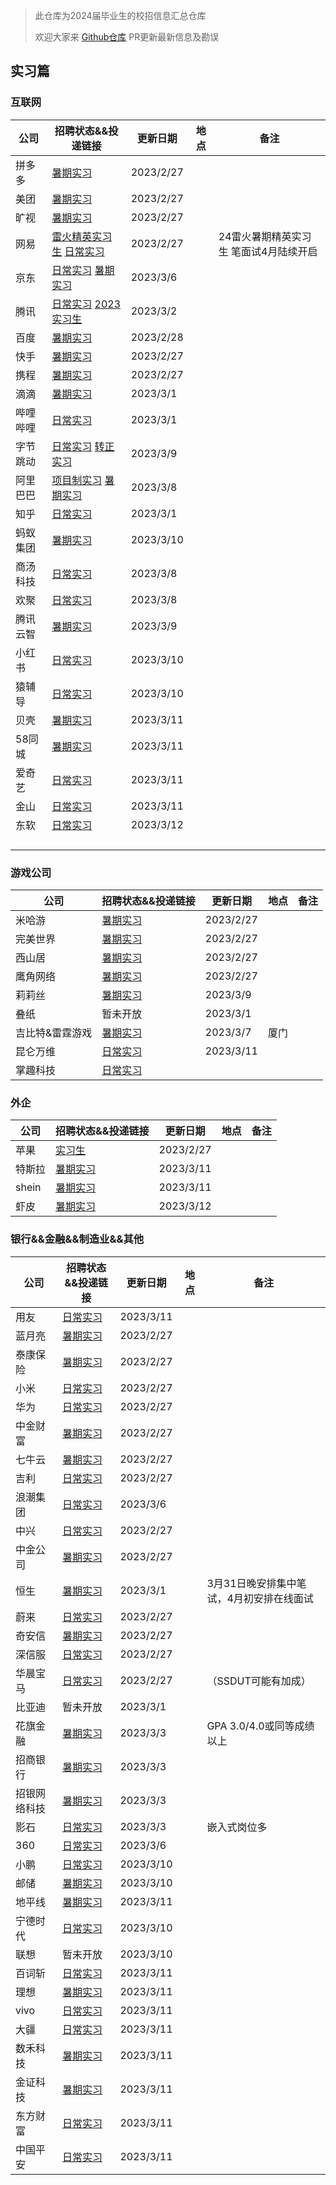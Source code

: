 > 此仓库为2024届毕业生的校招信息汇总仓库
>
> 欢迎大家来 [Github仓库](https://github.com/NAOSI-DLUT/Campus2024) PR更新最新信息及勘误

## 实习篇

### 互联网

| 公司     | 招聘状态&&投递链接                                                                                                                                                                                                         | 更新日期  | 地点 | 备注                                   |
| -------- | -------------------------------------------------------------------------------------------------------------------------------------------------------------------------------------------------------------------------- | --------- | ---- | -------------------------------------- |
| 拼多多   | [暑期实习](https://careers.pinduoduo.com/campus/intern)                                                                                                                                                                    | 2023/2/27 |      |                                        |
| 美团     | [暑期实习](https://zhaopin.meituan.com/web/campus)                                                                                                                                                                         | 2023/2/27 |      |                                        |
| 旷视     | [暑期实习](https://app.mokahr.com/campus-recruitment/megviihr/38642#/)                                                                                                                                                     | 2023/2/27 |      |                                        |
| 网易     | [雷火精英实习生](https://leihuo.163.com/campus/#/research?channel=EiCweVfK)  [日常实习](https://hr.163.com/job-list.html?workType=1)                                                                                       | 2023/2/27 |      | 24雷火暑期精英实习生 笔面试4月陆续开启 |
| 京东     | [日常实习](https://zhaopin.jd.com/web/job/trainee_job_info_list/5?time=1675865634536) [暑期实习](https://campus.jd.com/home#/jobs?selProjects=38)                                                                          | 2023/3/6  |      |                                        |
| 腾讯     | [日常实习](https://join.qq.com/post.html?pid=2&amp;query=2_75%2C2_76%2C2_77%2C2_84%2C2_93%2C2_231%2Cp_2&time=1675865633560&query=p_2) [2023实习生](https://join.qq.com/post.html?query=2_75,2_76,2_77,2_84,2_93,2_231,p_2) | 2023/3/2  |      |                                        |
| 百度     | [暑期实习](https://talent.baidu.com/jobs/list?time=1675865632521)                                                                                                                                                          | 2023/2/28 |      |                                        |
| 快手     | [暑期实习](https://zhaopin.kuaishou.cn/recruit/e/?time=1675865631504#/official/trainee/?workLocationCode=domestic&name=%E6%9A%91%E6%9C%9F%E5%AE%9E%E4%B9%A0)                                                               | 2023/2/27 |      |                                        |
| 携程     | [暑期实习](https://campus.ctrip.com/campus-recruitment/trip/37757/#/page/%E6%A0%A1%E6%8B%9B%E9%A1%B9%E7%9B%AE)                                                                                                             | 2023/2/27 |      |                                        |
| 滴滴     | [暑期实习](https://app.mokahr.com/apply/didiglobal/6222#/)                                                                                                                                                                 | 2023/3/1  |      |                                        |
| 哔哩哔哩 | [日常实习](https://jobs.bilibili.com/campus/positions?type=0)                                                                                                                                                              | 2023/3/1  |      |                                        |
| 字节跳动 | [日常实习](https://jobs.bytedance.com/campus/position?keywords=&category=&location=&type=3&job_hot_flag=) [转正实习](https://jobs.bytedance.com/campus/position?keywords=&category=&location=&type=3&job_hot_flag=)        | 2023/3/9  |      |                                        |
| 阿里巴巴 | [项目制实习](https://talent.alibaba.com/campus/position-list?campusType=talentPlan&lang=zh) [暑期实习](https://talent.alibaba.com/campus/position-list?campusType=internship&lang=zh)                                      | 2023/3/8  |      |                                        |
| 知乎     | [日常实习](https://app.mokahr.com/campus_apply/zhihu/68321#/jobs?zhineng=108486)                                                                                                                                           | 2023/3/1  |      |                                        |
| 蚂蚁集团 | [暑期实习](https://talent.antgroup.com/campus?chInfo=ch_mp)                                                                                                                                                                | 2023/3/10 |      |                                        |
| 商汤科技 | [日常实习](https://www.sensetime.com/cn/join-us)                                                                                                                                                                           | 2023/3/8  |      |                                        |
| 欢聚     | [日常实习](https://app.mokahr.com/apply/hjsd/48#/jobs?_k=i3ov2o&zhineng=5982&page=1&commitment=%E5%AE%9E%E4%B9%A0)                                                                                                         | 2023/3/8  |      |                                        |
| 腾讯云智 | [暑期实习](https://app-tc.mokahr.com/campus-recruitment/csig/20001)                                                                                                                                                        | 2023/3/9  |      |                                        |
| 小红书   | [日常实习](https://job.xiaohongshu.com/intern)                                                                                                                                                                             | 2023/3/10 |      |                                        |
| 猿辅导   | [日常实习](https://hr.yuanfudao.com/campus-recruitment/fenbi/47742/#/jobs?zhineng=115462)                                                                                                                                  | 2023/3/10 |      |                                        |
| 贝壳     | [暑期实习](http://campus.ke.com/adcrecru3.aspx)                                                                                                                                                                            | 2023/3/11 |      |                                        |
| 58同城   | [暑期实习](https://campus.58.com/xzzw?k=&c=&p=1^-1,3^-1&d=&PageIndex=1&class=2&z=1#zw)                                                                                                                                     | 2023/3/11 |      |                                        |
| 爱奇艺   | [日常实习](https://careers.iqiyi.com/apply/iqiyi/39117#/)                                                                                                                                                                  | 2023/3/11 |      |                                        |
| 金山     | [日常实习](https://join.wps.cn/campus-recruitment/wps/41436#/page/%E5%AE%9E%E4%B9%A0%E7%94%9F%E6%8B%9B%E8%81%98)                                                                                                           | 2023/3/11 |      |                                        |
| 东软     | [日常实习](https://neusoft-campus.zhiye.com/intern/jobs)                                                                                                                                                                   | 2023/3/12 |      |                                        |
|          |                                                                                                                                                                                                                            |           |      |                                        |
|          |                                                                                                                                                                                                                            |           |      |                                        |
|          |                                                                                                                                                                                                                            |           |      |                                        |
|          |                                                                                                                                                                                                                            |           |      |                                        |

### 游戏公司

| 公司            | 招聘状态&&投递链接                                                                                                                                                        | 更新日期  | 地点 | 备注 |
| --------------- | ------------------------------------------------------------------------------------------------------------------------------------------------------------------------- | --------- | ---- | ---- |
| 米哈游          | [暑期实习](https://campus.mihoyo.com/#/campus/position)                                                                                                                   | 2023/2/27 |      |      |
| 完美世界        | [暑期实习](https://jobs.games.wanmei.com/school.html)                                                                                                                     | 2023/2/27 |      |      |
| 西山居          | [暑期实习](https://app.mokahr.com/campus-recruitment/xishanju/37430#/)                                                                                                    | 2023/2/27 |      |      |
| 鹰角网络        | [暑期实习](https://jobs.hypergryph.com/campus_apply/hypergryph/26326#/)                                                                                                   | 2023/2/27 |      |      |
| 莉莉丝          | [暑期实习](https://lilithgames.jobs.feishu.cn/intern/?keywords=&category=&location=&project=7208018545695000892&type=&job_hot_flag=&current=1&limit=10&functionCategory=) | 2023/3/9  |      |      |
| 叠纸            | 暂未开放                                                                                                                                                                  | 2023/3/1  |      |      |
| 吉比特&雷霆游戏 | [暑期实习](https://hr.g-bits.com/web/index.html#/post-web/post-list/)                                                                                                     | 2023/3/7  | 厦门 |      |
| 昆仑万维        | [日常实习](https://app.mokahr.com/campus-recruitment/klww/67963#/jobs?commitment=%E5%AE%9E%E4%B9%A0&page=1&anchorName=jobsList)                                           | 2023/3/11 |      |      |
| 掌趣科技        | [日常实习](https://app.mokahr.com/campus-recruitment/ourpalm/43628#/jobs?zhineng=85096)                                                                                   |           |      |      |

### 外企

| 公司   | 招聘状态&&投递链接                                                                                                                                                                          | 更新日期  | 地点 | 备注 |
| ------ | ------------------------------------------------------------------------------------------------------------------------------------------------------------------------------------------- | --------- | ---- | ---- |
| 苹果   | [实习生](https://jobs.apple.com/zh-cn/search?location=china-CHNC&team=internships-STDNT-INTRN+corporate-STDNT-CORP&cid=social_all_china_wechat_china_students_opportunities&board_id=JB089) | 2023/2/27 |      |      |
| 特斯拉 | [暑期实习](https://app.mokahr.com/campus-recruitment/tesla/91939#/jobs?zhineng=51956&commitment%5B0%5D=%E5%AE%9E%E4%B9%A0&page=1&anchorName=jobsList)                                       | 2023/3/11 |      |      |
| shein  | [暑期实习](https://app.mokahr.com/campus_apply/shein/2932#/jobs)                                                                                                                            | 2023/3/11 |      |      |
| 虾皮   | [暑期实习](https://careers.shopee.cn/jobs?region_id=6)                                                                                                                                      | 2023/3/12 |      |      |

### 银行&&金融&&制造业&&其他

| 公司         | 招聘状态&&投递链接                                                                                                                                                                                                                                                                                                       | 更新日期  | 地点 | 备注                                     |
| ------------ | ------------------------------------------------------------------------------------------------------------------------------------------------------------------------------------------------------------------------------------------------------------------------------------------------------------------------ | --------- | ---- | ---------------------------------------- |
| 用友         | [日常实习](https://www.hotjob.cn/wt/yonyou/web/index?brandCode=1#/position/eyJpZCI6IjAiLCJyZWNydWl0VHlwZSI6IjEyIiwic3VibWVudXMiOltdLCJ0aXRsZSI6IuWunuS5oOeUn+aLm+iBmCIsInRpdGxlRU4iOiJJbnRlcm5zIiwidHlwZSI6IkIiLCJ1cmwiOiIvd3QveW9ueW91L3dlYi9pbmRleC9pbnRlcm5zP2JyYW5kQ29kZT0xIiwiaW5kZXgiOjMsImVudHJhbmNlVHlwZSI6MX0=) | 2023/3/11 |      |                                          |
| 蓝月亮       | [暑期实习](http://talent.bluemoon.com.cn/talent/recruit/#/bluemoon/campus/internStudent)                                                                                                                                                                                                                                 | 2023/2/27 |      |                                          |
| 泰康保险     | [暑期实习](http://jobtaikang.zhiye.com/internlist?k=&c=-1&subcity=&subcitys=&p=1^-1,3^-1&day=-1&sort=1&PageIndex=1&class=1#this)                                                                                                                                                                                         | 2023/2/27 |      |                                          |
| 小米         | [日常实习](https://xiaomi.jobs.f.mioffice.cn/internship/?spread=6AA3R7B)                                                                                                                                                                                                                                                 | 2023/2/27 |      |                                          |
| 华为         | [日常实习](https://career.huawei.com/reccampportal/portal5/campus-recruitment.html?jobTypes=0#jobList)                                                                                                                                                                                                                   | 2023/2/27 |      |                                          |
| 中金财富     | [暑期实习](https://cicc.m.zhiye.com/#/jobs?jc=2&search=true&ky=&c1=1_4&c=&code=&RewardJob=0&jobads=&shareid=&token=)                                                                                                                                                                                                     | 2023/2/27 |      |                                          |
| 七牛云       | [暑期实习](https://campus.qiniu.com/campus-recruitment/qiniuyun/73989#/)                                                                                                                                                                                                                                                 | 2023/2/27 |      |                                          |
| 吉利         | [日常实习](https://campus.geely.com/hcm-web/#/jobs/school?studentTypes=2)                                                                                                                                                                                                                                                | 2023/2/27 |      |                                          |
| 浪潮集团     | [日常实习](https://inspur.hcmcloud.cn/recruit#/portal_job_list?job_class=intern)                                                                                                                                                                                                                                         | 2023/3/6  |      |                                          |
| 中兴         | [日常实习](https://app.mokahr.com/campus-recruitment/zte/46903#/jobs?project=100010504&zhineng=72363&page=1)                                                                                                                                                                                                             | 2023/2/27 |      |                                          |
| 中金公司     | [暑期实习](https://cicc.zhiye.com/summer?k=&c=-1&p=3^-1,1^8&day=-1&PageIndex=1&pc=&class=2#zw)                                                                                                                                                                                                                           | 2023/2/27 |      |                                          |
| 恒生         | [暑期实习](https://campus.hundsun.com/intern/jobs)                                                                                                                                                                                                                                                                       | 2023/3/1  |      | 3月31日晚安排集中笔试，4月初安排在线面试 |
| 蔚来         | [日常实习](https://nio.jobs.feishu.cn/intern/position/)                                                                                                                                                                                                                                                                  | 2023/2/27 |      |                                          |
| 奇安信       | [暑期实习](https://campus.qianxin.com/campus/intern)                                                                                                                                                                                                                                                                     | 2023/2/27 |      |                                          |
| 深信服       | [日常实习](https://hr.sangfor.com/campucompon/schoolRecruitment/trainee)                                                                                                                                                                                                                                                 | 2023/2/27 |      |                                          |
| 华晨宝马     | [日常实习](http://www.bmw-brilliance.cn/cn/zh/career/future-talent-program/index.html)                                                                                                                                                                                                                                   | 2023/2/27 |      | （SSDUT可能有加成）                      |
| 比亚迪       | 暂未开放                                                                                                                                                                                                                                                                                                                 | 2023/3/1  |      |                                          |
| 花旗金融     | [暑期实习](http://2023.yingjiesheng.com/cstc/)                                                                                                                                                                                                                                                                           | 2023/3/3  |      | GPA 3.0/4.0或同等成绩以上                |
| 招商银行     | [暑期实习](https://social-recruit-front.paas.cmbchina.com/index.html#jobListSchool?id=DF94FD6D-26D3-4A19-9E69-577C4BA1DE82&fromType=school&qrgid=51108EB2-5BB6-446D-BAB2-D36CF8178086&back=1)                                                                                                                            | 2023/3/3  |      |                                          |
| 招银网络科技 | [暑期实习](https://cmbntjob-mobile.cmbchina.com/home)                                                                                                                                                                                                                                                                    | 2023/3/3  |      |                                          |
| 影石         | [日常实习](https://www.zhipin.com/gongsir/652af170b89181ee0HV72N20GA~~_100000.html?degree=203&experience=108&salary=401&ka=sel_exp_108)                                                                                                                                                                                  | 2023/3/3  |      | 嵌入式岗位多                             |
| 360          | [日常实习](https://360campus.zhiye.com/jobs)                                                                                                                                                                                                                                                                             | 2023/3/6  |      |                                          |
| 小鹏         | [日常实习](https://campus.xiaopeng.com/campus_apply/xiaopeng/22/#/jobs?zhineng=20607)                                                                                                                                                                                                                                    | 2023/3/10 |      |                                          |
| 邮储         | [暑期实习](https://psbckj2023.zhaopin.com/trainee.html)                                                                                                                                                                                                                                                                  | 2023/3/10 |      |                                          |
| 地平线       | [暑期实习](https://wecruit.hotjob.cn/SU62d914f10dcad43c775ec125/pb/school.html)                                                                                                                                                                                                                                          | 2023/3/11 |      |                                          |
| 宁德时代     | [日常实习](http://catl.zhaopin.com/job.html)                                                                                                                                                                                                                                                                             | 2023/3/10 |      |                                          |
| 联想         | 暂未开放                                                                                                                                                                                                                                                                                                                 | 2023/3/10 |      |                                          |
| 百词斩       | [日常实习](https://join.baicizhan.com/campus)                                                                                                                                                                                                                                                                            | 2023/3/11 |      |                                          |
| 理想         | [暑期实习](https://www.lixiang.com/employ/campus.html?fromJob=1)                                                                                                                                                                                                                                                         | 2023/3/11 |      |                                          |
| vivo         | [日常实习](https://hr.vivo.com/wt/vivo/web/templet1000/index/corpwebPosition1000vivo!gotoPostListForAjax?brandCode=1&useForm=0&recruitType=12&showComp=true)                                                                                                                                                             | 2023/3/11 |      |                                          |
| 大疆         | [日常实习](https://we.dji.com/zh-CN/campus/position?project=intern&from=sec_nav)                                                                                                                                                                                                                                         | 2023/3/11 |      |                                          |
| 数禾科技     | [暑期实习](https://shuhezhaopin.zhiye.com/intern)                                                                                                                                                                                                                                                                        | 2023/3/11 |      |                                          |
| 金证科技     | [暑期实习](https://szkingdom.zhiye.com/campus/jobs?1=%5B%7B%22id%22%3A%2251%22%2C%22label%22%3A%22%E5%BC%80%E5%8F%91%E7%B1%BB%22%7D%5D)                                                                                                                                                                                  | 2023/3/11 |      |                                          |
| 东方财富     | [日常实习](https://app.mokahr.com/campus-recruitment/eastmoney/57971#/)                                                                                                                                                                                                                                                  | 2023/3/11 |      |                                          |
| 中国平安     | [日常实习](https://campus.pingan.com/internStudent)                                                                                                                                                                                                                                                                      | 2023/3/11 |      |                                          |

